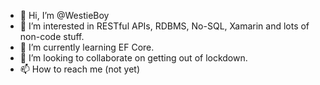- 👋 Hi, I’m @WestieBoy
- 👀 I’m interested in RESTful APIs, RDBMS, No-SQL, Xamarin and lots of non-code stuff.
- 🌱 I’m currently learning EF Core.
- 💞️ I’m looking to collaborate on getting out of lockdown.
- 📫 How to reach me (not yet)

<!---
WestieBoy/WestieBoy is a ✨ special ✨ repository because its `README.md` (this file) appears on your GitHub profile.
You can click the Preview link to take a look at your changes.
--->
